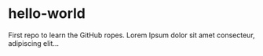 # hello-world
First repo to learn the GitHub ropes. 
Lorem Ipsum dolor sit amet consecteur, adipiscing elit...
